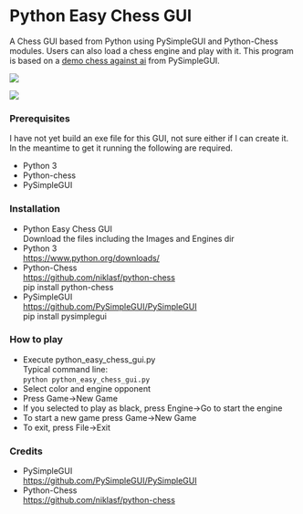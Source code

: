 # Python Easy Chess GUI
A Chess GUI based from Python using PySimpleGUI and Python-Chess modules. Users can also load a chess engine and play with it. This program is based on a [demo chess against ai](https://github.com/PySimpleGUI/PySimpleGUI/tree/master/Chess) from PySimpleGUI.<br>

![](https://i.imgur.com/YnHghzM.png)

![](https://i.imgur.com/rgmTcsk.png)

### Prerequisites
I have not yet build an exe file for this GUI, not sure either if I can create it. In the meantime to get it running the following are required.
* Python 3
* Python-chess
* PySimpleGUI

### Installation
* Python Easy Chess GUI<br>
Download the files including the Images and Engines dir
* Python 3<br>
https://www.python.org/downloads/
* Python-Chess<br>
https://github.com/niklasf/python-chess<br>
pip install python-chess
* PySimpleGUI<br>
https://github.com/PySimpleGUI/PySimpleGUI<br>
pip install pysimplegui

### How to play
* Execute python_easy_chess_gui.py<br>
Typical command line:<br>
`python python_easy_chess_gui.py`
* Select color and engine opponent
* Press Game->New Game
* If you selected to play as black, press Engine->Go to start the engine
* To start a new game press Game->New Game
* To exit, press File->Exit

### Credits
* PySimpleGUI<br>
https://github.com/PySimpleGUI/PySimpleGUI
* Python-Chess<br>
https://github.com/niklasf/python-chess
